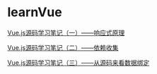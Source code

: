 # learnVue

[Vue.js源码学习笔记（一）——响应式原理](./docs/Vue.js源码学习笔记（一）——响应式原理.MarkDown)

[Vue.js源码学习笔记（二）——依赖收集](./docs/Vue.js源码学习笔记（二）——依赖收集.MarkDown)

[Vue.js源码学习笔记（三）——从源码来看数据绑定](./docs/Vue.js源码学习笔记（三）——从源码来看数据绑定.MarkDown)